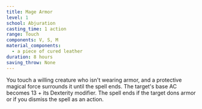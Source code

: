 ```yaml
---
title: Mage Armor
level: 1
school: Abjuration
casting_time: 1 action
range: Touch
components: V, S, M
material_components:
  - a piece of cured leather
duration: 8 hours
saving_throw: None
---
```


You touch a willing creature who isn't wearing armor, and a protective magical force surrounds it until the spell ends. The target's base AC becomes 13 + its Dexterity modifier. The spell ends if the target dons armor or if you dismiss the spell as an action.
